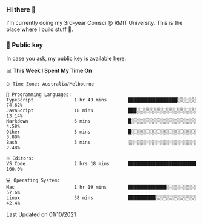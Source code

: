 ### Hi there 👋

I'm currently doing my 3rd-year Comsci @ RMIT University. This is the place where I build stuff 👀. 

### 🔑 Public key

In case you ask, my public key is available [here](https://public.auspham.dev/).

<!--START_SECTION:waka-->
📊 **This Week I Spent My Time On** 

```text
⌚︎ Time Zone: Australia/Melbourne

💬 Programming Languages: 
TypeScript               1 hr 43 mins        ██████████████████░░░░░░░   74.62% 
JavaScript               18 mins             ███░░░░░░░░░░░░░░░░░░░░░░   13.14% 
Markdown                 6 mins              █░░░░░░░░░░░░░░░░░░░░░░░░   4.58% 
Other                    5 mins              █░░░░░░░░░░░░░░░░░░░░░░░░   3.88% 
Bash                     3 mins              ░░░░░░░░░░░░░░░░░░░░░░░░░   2.48%

🔥 Editors: 
VS Code                  2 hrs 18 mins       █████████████████████████   100.0%

💻 Operating System: 
Mac                      1 hr 19 mins        ██████████████░░░░░░░░░░░   57.6% 
Linux                    58 mins             ██████████░░░░░░░░░░░░░░░   42.4%

```


 Last Updated on 01/10/2021
<!--END_SECTION:waka-->

<!--
**rockmanvnx6/rockmanvnx6** is a ✨ _special_ ✨ repository because its `README.md` (this file) appears on your GitHub profile.

Here are some ideas to get you started:

- 🔭 I’m currently working on ...
- 🌱 I’m currently learning ...
- 👯 I’m looking to collaborate on ...
- 🤔 I’m looking for help with ...
- 💬 Ask me about ...
- 📫 How to reach me: ...
- 😄 Pronouns: ...
- ⚡ Fun fact: ...
-->
